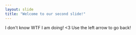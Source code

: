 ```yaml
---
layout: slide
title: "Welcome to our second slide!"
---
```

I don't know WTF I am doing! <3
Use the left arrow to go back!
